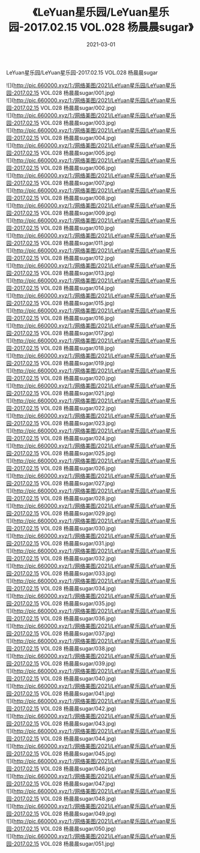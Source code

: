 ﻿---
layout: post
title:  《LeYuan星乐园/LeYuan星乐园-2017.02.15 VOL.028 杨晨晨sugar》
date:   2021-03-01
img: http://pic.660000.xyz/1:/网络美图/2021/LeYuan星乐园/LeYuan星乐园-2017.02.15 VOL.028 杨晨晨sugar/000.jpg
categories: [美女, 清纯, 唯美]
---

LeYuan星乐园/LeYuan星乐园-2017.02.15 VOL.028 杨晨晨sugar

 ![](http://pic.660000.xyz/1:/网络美图/2021/LeYuan星乐园/LeYuan星乐园-2017.02.15 VOL.028 杨晨晨sugar/001.jpg) <br>![](http://pic.660000.xyz/1:/网络美图/2021/LeYuan星乐园/LeYuan星乐园-2017.02.15 VOL.028 杨晨晨sugar/002.jpg) <br>![](http://pic.660000.xyz/1:/网络美图/2021/LeYuan星乐园/LeYuan星乐园-2017.02.15 VOL.028 杨晨晨sugar/003.jpg) <br>![](http://pic.660000.xyz/1:/网络美图/2021/LeYuan星乐园/LeYuan星乐园-2017.02.15 VOL.028 杨晨晨sugar/004.jpg) <br>![](http://pic.660000.xyz/1:/网络美图/2021/LeYuan星乐园/LeYuan星乐园-2017.02.15 VOL.028 杨晨晨sugar/005.jpg) <br>![](http://pic.660000.xyz/1:/网络美图/2021/LeYuan星乐园/LeYuan星乐园-2017.02.15 VOL.028 杨晨晨sugar/006.jpg) <br>![](http://pic.660000.xyz/1:/网络美图/2021/LeYuan星乐园/LeYuan星乐园-2017.02.15 VOL.028 杨晨晨sugar/007.jpg) <br>![](http://pic.660000.xyz/1:/网络美图/2021/LeYuan星乐园/LeYuan星乐园-2017.02.15 VOL.028 杨晨晨sugar/008.jpg) <br>![](http://pic.660000.xyz/1:/网络美图/2021/LeYuan星乐园/LeYuan星乐园-2017.02.15 VOL.028 杨晨晨sugar/009.jpg) <br>![](http://pic.660000.xyz/1:/网络美图/2021/LeYuan星乐园/LeYuan星乐园-2017.02.15 VOL.028 杨晨晨sugar/010.jpg) <br>![](http://pic.660000.xyz/1:/网络美图/2021/LeYuan星乐园/LeYuan星乐园-2017.02.15 VOL.028 杨晨晨sugar/011.jpg) <br>![](http://pic.660000.xyz/1:/网络美图/2021/LeYuan星乐园/LeYuan星乐园-2017.02.15 VOL.028 杨晨晨sugar/012.jpg) <br>![](http://pic.660000.xyz/1:/网络美图/2021/LeYuan星乐园/LeYuan星乐园-2017.02.15 VOL.028 杨晨晨sugar/013.jpg) <br>![](http://pic.660000.xyz/1:/网络美图/2021/LeYuan星乐园/LeYuan星乐园-2017.02.15 VOL.028 杨晨晨sugar/014.jpg) <br>![](http://pic.660000.xyz/1:/网络美图/2021/LeYuan星乐园/LeYuan星乐园-2017.02.15 VOL.028 杨晨晨sugar/015.jpg) <br>![](http://pic.660000.xyz/1:/网络美图/2021/LeYuan星乐园/LeYuan星乐园-2017.02.15 VOL.028 杨晨晨sugar/016.jpg) <br>![](http://pic.660000.xyz/1:/网络美图/2021/LeYuan星乐园/LeYuan星乐园-2017.02.15 VOL.028 杨晨晨sugar/017.jpg) <br>![](http://pic.660000.xyz/1:/网络美图/2021/LeYuan星乐园/LeYuan星乐园-2017.02.15 VOL.028 杨晨晨sugar/018.jpg) <br>![](http://pic.660000.xyz/1:/网络美图/2021/LeYuan星乐园/LeYuan星乐园-2017.02.15 VOL.028 杨晨晨sugar/019.jpg) <br>![](http://pic.660000.xyz/1:/网络美图/2021/LeYuan星乐园/LeYuan星乐园-2017.02.15 VOL.028 杨晨晨sugar/020.jpg) <br>![](http://pic.660000.xyz/1:/网络美图/2021/LeYuan星乐园/LeYuan星乐园-2017.02.15 VOL.028 杨晨晨sugar/021.jpg) <br>![](http://pic.660000.xyz/1:/网络美图/2021/LeYuan星乐园/LeYuan星乐园-2017.02.15 VOL.028 杨晨晨sugar/022.jpg) <br>![](http://pic.660000.xyz/1:/网络美图/2021/LeYuan星乐园/LeYuan星乐园-2017.02.15 VOL.028 杨晨晨sugar/023.jpg) <br>![](http://pic.660000.xyz/1:/网络美图/2021/LeYuan星乐园/LeYuan星乐园-2017.02.15 VOL.028 杨晨晨sugar/024.jpg) <br>![](http://pic.660000.xyz/1:/网络美图/2021/LeYuan星乐园/LeYuan星乐园-2017.02.15 VOL.028 杨晨晨sugar/025.jpg) <br>![](http://pic.660000.xyz/1:/网络美图/2021/LeYuan星乐园/LeYuan星乐园-2017.02.15 VOL.028 杨晨晨sugar/026.jpg) <br>![](http://pic.660000.xyz/1:/网络美图/2021/LeYuan星乐园/LeYuan星乐园-2017.02.15 VOL.028 杨晨晨sugar/027.jpg) <br>![](http://pic.660000.xyz/1:/网络美图/2021/LeYuan星乐园/LeYuan星乐园-2017.02.15 VOL.028 杨晨晨sugar/028.jpg) <br>![](http://pic.660000.xyz/1:/网络美图/2021/LeYuan星乐园/LeYuan星乐园-2017.02.15 VOL.028 杨晨晨sugar/029.jpg) <br>![](http://pic.660000.xyz/1:/网络美图/2021/LeYuan星乐园/LeYuan星乐园-2017.02.15 VOL.028 杨晨晨sugar/030.jpg) <br>![](http://pic.660000.xyz/1:/网络美图/2021/LeYuan星乐园/LeYuan星乐园-2017.02.15 VOL.028 杨晨晨sugar/031.jpg) <br>![](http://pic.660000.xyz/1:/网络美图/2021/LeYuan星乐园/LeYuan星乐园-2017.02.15 VOL.028 杨晨晨sugar/032.jpg) <br>![](http://pic.660000.xyz/1:/网络美图/2021/LeYuan星乐园/LeYuan星乐园-2017.02.15 VOL.028 杨晨晨sugar/033.jpg) <br>![](http://pic.660000.xyz/1:/网络美图/2021/LeYuan星乐园/LeYuan星乐园-2017.02.15 VOL.028 杨晨晨sugar/034.jpg) <br>![](http://pic.660000.xyz/1:/网络美图/2021/LeYuan星乐园/LeYuan星乐园-2017.02.15 VOL.028 杨晨晨sugar/035.jpg) <br>![](http://pic.660000.xyz/1:/网络美图/2021/LeYuan星乐园/LeYuan星乐园-2017.02.15 VOL.028 杨晨晨sugar/036.jpg) <br>![](http://pic.660000.xyz/1:/网络美图/2021/LeYuan星乐园/LeYuan星乐园-2017.02.15 VOL.028 杨晨晨sugar/037.jpg) <br>![](http://pic.660000.xyz/1:/网络美图/2021/LeYuan星乐园/LeYuan星乐园-2017.02.15 VOL.028 杨晨晨sugar/038.jpg) <br>![](http://pic.660000.xyz/1:/网络美图/2021/LeYuan星乐园/LeYuan星乐园-2017.02.15 VOL.028 杨晨晨sugar/039.jpg) <br>![](http://pic.660000.xyz/1:/网络美图/2021/LeYuan星乐园/LeYuan星乐园-2017.02.15 VOL.028 杨晨晨sugar/040.jpg) <br>![](http://pic.660000.xyz/1:/网络美图/2021/LeYuan星乐园/LeYuan星乐园-2017.02.15 VOL.028 杨晨晨sugar/041.jpg) <br>![](http://pic.660000.xyz/1:/网络美图/2021/LeYuan星乐园/LeYuan星乐园-2017.02.15 VOL.028 杨晨晨sugar/042.jpg) <br>![](http://pic.660000.xyz/1:/网络美图/2021/LeYuan星乐园/LeYuan星乐园-2017.02.15 VOL.028 杨晨晨sugar/043.jpg) <br>![](http://pic.660000.xyz/1:/网络美图/2021/LeYuan星乐园/LeYuan星乐园-2017.02.15 VOL.028 杨晨晨sugar/044.jpg) <br>![](http://pic.660000.xyz/1:/网络美图/2021/LeYuan星乐园/LeYuan星乐园-2017.02.15 VOL.028 杨晨晨sugar/045.jpg) <br>![](http://pic.660000.xyz/1:/网络美图/2021/LeYuan星乐园/LeYuan星乐园-2017.02.15 VOL.028 杨晨晨sugar/046.jpg) <br>![](http://pic.660000.xyz/1:/网络美图/2021/LeYuan星乐园/LeYuan星乐园-2017.02.15 VOL.028 杨晨晨sugar/047.jpg) <br>![](http://pic.660000.xyz/1:/网络美图/2021/LeYuan星乐园/LeYuan星乐园-2017.02.15 VOL.028 杨晨晨sugar/048.jpg) <br>![](http://pic.660000.xyz/1:/网络美图/2021/LeYuan星乐园/LeYuan星乐园-2017.02.15 VOL.028 杨晨晨sugar/049.jpg) <br>![](http://pic.660000.xyz/1:/网络美图/2021/LeYuan星乐园/LeYuan星乐园-2017.02.15 VOL.028 杨晨晨sugar/050.jpg) <br>![](http://pic.660000.xyz/1:/网络美图/2021/LeYuan星乐园/LeYuan星乐园-2017.02.15 VOL.028 杨晨晨sugar/051.jpg) <br>